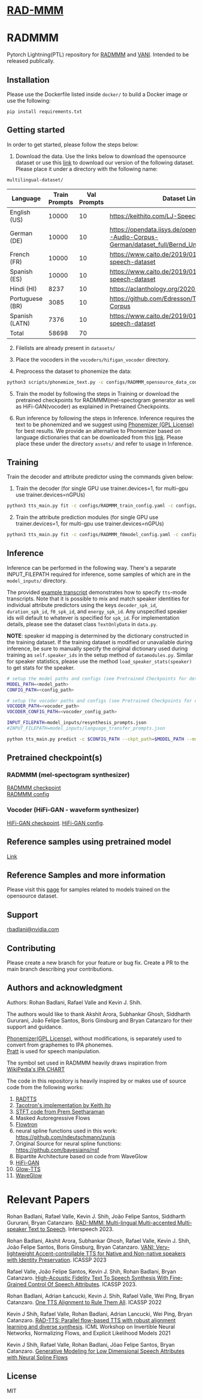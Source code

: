 # [RAD-MMM](https://github.com/NVIDIA/RAD-MMM)

# RADMMM
Pytorch Lightning(PTL) repository for [RADMMM](https://arxiv.org/pdf/2301.10335.pdf) and [VANI](https://arxiv.org/abs/2303.07578). Intended to be released publically.

## Installation
Please use the Dockerfile listed inside `docker/` to build a Docker image or use the following:

```
pip install requirements.txt
```

## Getting started
In order to get started, please follow the steps below:

1. Download the data. Use the links below to download the opensource dataset or use this [link](https://drive.google.com/drive/folders/1tALLXAR-quig3yAvKcCW12oAKWgV9w_2?usp=sharing) to download our version of the following dataset. Please place it under a directory with the following name:

```bash
multilingual-dataset/
```

| Language        | Train Prompts | Val Prompts | Dataset Link                                                                                        | Speaker Name      |
|-----------------|---------------|-------------|-----------------------------------------------------------------------------------------------------|-------------------|
| English (US)    | 10000         | 10          | https://keithito.com/LJ-Speech-Dataset                                                              | LJ Speech         |
| German (DE)     | 10000         | 10          | https://opendata.iisys.de/opendata/Datasets/HUI-Audio-Corpus-German/dataset_full/Bernd_Ungerer.zip  | Bernd Ungerer     |
| French (FR)     | 10000         | 10          | https://www.caito.de/2019/01/03/the-m-ailabs-speech-dataset                                         | Nadine Eckert     |
| Spanish (ES)    | 10000         | 10          | https://www.caito.de/2019/01/03/the-m-ailabs-speech-dataset                                         | Tux               |
| Hindi (HI)      | 8237          | 10          | https://aclanthology.org/2020.lrec-1.789.pdf                                                        | Indic TTS         |
| Portuguese (BR) | 3085          | 10          | https://github.com/Edresson/TTS-Portuguese-Corpus                                                   | Edresson Casanova |
| Spanish (LATN)  | 7376          | 10          | https://www.caito.de/2019/01/03/the-m-ailabs-speech-dataset                                         | Karen Savage      |
| Total           | 58698         | 70          |                                                                                                     |                   |


2. Filelists are already present in `datasets/`


3. Place the vocoders in the `vocoders/hifigan_vocoder` directory.

4. Preprocess the dataset to phonemize the data:
```bash
python3 scripts/phonemize_text.py -c configs/RADMMM_opensource_data_config_phonemizerless.yaml
```

5. Train the model by following the steps in Training or download the pretrained checkpoints for RADMMM(mel-spectogram generator as well as HiFi-GAN(vocoder) as explained in Pretrained Checkpoints.

6. Run inference by following the steps in Inference. Inference requires the text to be phonemized and we suggest using [Phonemizer (GPL License)](https://github.com/bootphon/phonemizer) for best results. We provide an alternative to Phonemizer based on language dictionaries that can be downloaded from this [link](https://drive.google.com/drive/folders/1woNCODwXh9aHu7Fd6b4Jo42aL7f5RFZg?usp=sharing). Please place these under the directory `assets/` and refer to usage in Inference.

## Training 
Train the decoder and attribute predictor using the commands given below:

1. Train the decoder (for single GPU use trainer.devices=1, for multi-gpu use trainer.devices=nGPUs)
```bash
python3 tts_main.py fit -c configs/RADMMM_train_config.yaml -c configs/RADMMM_opensource_data_config_phonemizerless.yaml -c configs/RADMMM_model_config.yaml --trainer.num_nodes=1 --trainer.devices=1
```

2. Train the attribute prediction modules (for single GPU use trainer.devices=1, for multi-gpu use trainer.devices=nGPUs)
```bash
python3 tts_main.py fit -c configs/RADMMM_f0model_config.yaml -c configs/RADMMM_energymodel_config.yaml -c configs/RADMMM_durationmodel_config.yaml -c configs/RADMMM_vpredmodel_config.yaml -c configs/RADMMM_train_config.yaml -c configs/RADMMM_opensource_data_config_phonemizerless.yaml -c configs/RADMMM_model_config.yaml --trainer.num_nodes=1 --trainer.devices=1
```

## Inference
Inference can be performed in the following way. There's a separate INPUT\_FILEPATH required for inference, some samples of which are in the `model_inputs/` directory. 


The provided [example transcript](model_inputs/sample_transcript.json) demonstrates how to specify `tts`-mode transcripts. Note that it is possible to mix and match speaker identities for individual attribute predictors using the keys `decoder_spk_id`, `duration_spk_id`, `f0_spk_id`, and `energy_spk_id`. Any unspecified speaker ids will default to whatever is specified for `spk_id`. For implementation details, please see the dataset class `TextOnlyData` in `data.py`.

**NOTE**: speaker id mapping is determined by the dictionary constructed in the training dataset. If the training dataset is modified or unavailable during inference, be sure to manually specify the original dictionary used during training as `self.speaker_ids` in the setup method of `datamodules.py`. Similar for speaker statistics, please use the method `load_speaker_stats(speaker)` to get stats for the speaker.


```bash
# setup the model paths and configs (see Pretrained Checkpoints for details)
MODEL_PATH=<model_path>
CONFIG_PATH=<config_path>

# setup the vocoder paths and configs (see Pretrained Checkpoints for details)
VOCODER_PATH=<vocoder_path>
VOCODER_CONFIG_PATH=<vocoder_config_path>

INPUT_FILEPATH=model_inputs/resynthesis_prompts.json
#INPUT_FILEPATH=model_inputs/language_transfer_prompts.json

python tts_main.py predict -c $CONFIG_PATH --ckpt_path=$MODEL_PATH --model.predict_mode="tts" --data.inference_transcript=$INPUT_FILEPATH --model.prediction_output_dir=outdir --trainer.devices=1 --data.batch_size=1 --model.vocoder_checkpoint_path=$VOCODER_PATH --model.vocoder_config_path=$VOCODER_CONFIG_PATH --data.phonemizer_cfg='{"en_US": "assets/en_US_word_ipa_map.txt","de_DE": "assets/de_DE_word_ipa_map.txt","en_UK": "assets/en_UK_word_ipa_map.txt","es_CO": "assets/es_CO_word_ipa_map.txt","es_ES": "assets/es_ES_word_ipa_map.txt","fr_FR": "assets/fr_FR_word_ipa_map.txt","hi_HI": "assets/hi_HI_word_ipa_map.txt","pt_BR": "assets/pt_BR_word_ipa_map.txt","te_TE": "assets/te_TE_word_ipa_map.txt", "es_MX": "assets/es_ES_word_ipa_map.txt"}' 
```

## Pretrained checkpoint(s)
### RADMMM (mel-spectogram synthesizer)

[RADMMM checkpoint](https://drive.google.com/file/d/1p8SEVHRlyLQpQnVP2Dc66RlqJVVRDCsJ/view?usp=sharing)  
[RADMMM config](https://drive.google.com/file/d/1zOt9cQM9NqKFZFQ1N06gQpR10LFwtvQd/view?usp=sharing)  

### Vocoder (HiFi-GAN - waveform synthesizer)

[HiFi-GAN checkpoint](https://drive.google.com/file/d/1VaH5_MhAjAjHlihi2k-lcOOoy4NqtRV4/view?usp=sharing). 
[HiFi-GAN config](https://drive.google.com/file/d/1-eBTNfIh-LSstNirQawHW4jsI-t01jTU/view?usp=sharing). 

## Reference samples using pretrained model
[Link](https://drive.google.com/drive/folders/1nORslyv1rB_wKPAqonTBwYuJwWMGxT2r?usp=sharing)

## Reference Samples and more information
Please visit this [page](https://research.nvidia.com/labs/adlr/projects/radmmm) for samples related to models trained on the opensource dataset.

## Support
rbadlani@nvidia.com

## Contributing
Please create a new branch for your feature or bug fix.
Create a PR to the main branch describing your contributions.

## Authors and acknowledgment
Authors: Rohan Badlani, Rafael Valle and Kevin J. Shih.

The authors would like to thank Akshit Arora, Subhankar Ghosh, Siddharth Gururani, João Felipe Santos, Boris Ginsburg and Bryan Catanzaro for their support and guidance.

[Phonemizer(GPL License)](https://github.com/bootphon/phonemizer), without modifications, is separately used to convert from graphemes to IPA phonemes.  
[Pratt](https://www.fon.hum.uva.nl/praat/) is used for speech manipulation.

The symbol set used in RADMMM heavily draws inspiration from [WikiPedia's IPA CHART](https://en.wikipedia.org/wiki/International_Phonetic_Alphabet#/media/File:IPA_chart_2020.svg)

The code in this repository is heavily inspired by or makes use of source code from the following works:

1. [RADTTS](https://github.com/nvidia/radtts)
2. [Tacotron's implementation by Keith Ito](https://github.com/keithito/tacotron)
3. [STFT code from Prem Seetharaman](https://github.com/pseeth/torch-stft)
4. Masked Autoregressive Flows
5. [Flowtron](https://github.com/nvidia/flowtron)
6. neural spline functions used in this work: https://github.com/ndeutschmann/zunis
7. Original Source for neural spline functions: https://github.com/bayesiains/nsf
8. Bipartite Architecture based on code from WaveGlow
9. [HiFi-GAN](https://github.com/jik876/hifi-gan)
10. [Glow-TTS](https://github.com/jaywalnut310/glow-tts)
11. [WaveGlow](https://github.com/NVIDIA/waveglow/)

# Relevant Papers
Rohan Badlani, Rafael Valle, Kevin J. Shih, João Felipe Santos, Siddharth Gururani, Bryan Catanzaro. [RAD-MMM: Multi-lingual Multi-accented Multi-speaker Text to Speech](https://arxiv.org/abs/2301.10335). Interspeech 2023.

Rohan Badlani, Akshit Arora, Subhankar Ghosh, Rafael Valle, Kevin J. Shih, João Felipe Santos, Boris Ginsburg, Bryan Catanzaro. [VANI: Very-lightweight Accent-controllable TTS for Native and Non-native speakers with Identity Preservation](https://ieeexplore.ieee.org/abstract/document/10096613). ICASSP 2023

Rafael Valle, João Felipe Santos, Kevin J. Shih, Rohan Badlani, Bryan Catanzaro. [High-Acoustic Fidelity Text To Speech Synthesis With Fine-Grained Control Of Speech Attributes](https://ieeexplore.ieee.org/document/10096279). ICASSP 2023.

Rohan Badlani, Adrian Łańcucki, Kevin J. Shih, Rafael Valle, Wei Ping, Bryan Catanzaro. [One TTS Alignment to Rule Them All](https://ieeexplore.ieee.org/document/9747707). ICASSP 2022

Kevin J Shih, Rafael Valle, Rohan Badlani, Adrian Lancucki, Wei Ping, Bryan Catanzaro. [RAD-TTS: Parallel flow-based TTS with robust alignment learning and diverse synthesis](https://openreview.net/pdf?id=0NQwnnwAORi). ICML Workshop on Invertible Neural Networks, Normalizing Flows, and Explicit Likelihood Models 2021

Kevin J Shih, Rafael Valle, Rohan Badlani, Jõao Felipe Santos, Bryan Catanzaro. [Generative Modeling for Low Dimensional Speech Attributes with Neural Spline Flows](https://arxiv.org/abs/2203.01786)
## License
MIT
